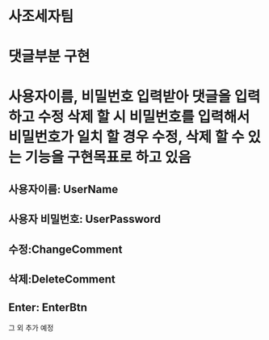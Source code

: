 # 사조세자팀 
# 댓글부분 구현
# 사용자이름, 비밀번호 입력받아 댓글을 입력하고 수정 삭제 할 시 비밀번호를 입력해서 비밀번호가 일치 할 경우 수정, 삭제 할 수 있는 기능을 구현목표로 하고 있음
## 사용자이름: UserName
## 사용자 비밀번호: UserPassword
## 수정:ChangeComment
## 삭제:DeleteComment
## Enter: EnterBtn
그 외 추가 예정

